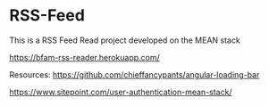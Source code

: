 # RSS-Feed
This is a RSS Feed Read project developed on the MEAN stack

https://bfam-rss-reader.herokuapp.com/

Resources:
https://github.com/chieffancypants/angular-loading-bar

https://www.sitepoint.com/user-authentication-mean-stack/
